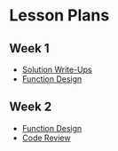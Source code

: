 # Lesson Plans

## Week 1

- [Solution Write-Ups](./solution-write-ups.md)
- [Function Design](./function-design.md)

## Week 2

- [Function Design](./function-design.md)
- [Code Review](./code-review.md)

